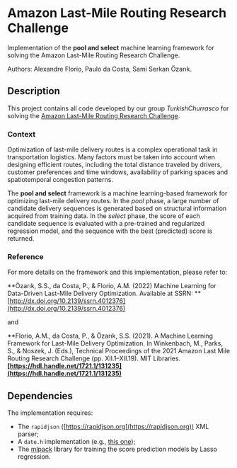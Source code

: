 # Amazon Last-Mile Routing Research Challenge
Implementation of the **pool and select** machine learning framework for solving the Amazon Last-Mile Routing Research Challenge.

Authors: Alexandre Florio, Paulo da Costa, Sami Serkan Özarık.

## Description
This project contains all code developed by our group *TurkishChurrasco* for solving the [Amazon Last-Mile Routing Research Challenge](https://routingchallenge.mit.edu).

### Context
Optimization of last-mile delivery routes is a complex operational task in transportation logistics. Many factors must be taken into account when designing efficient routes, including the total distance traveled by drivers, customer preferences and time windows, availability of parking spaces and spatiotemporal congestion patterns.

The **pool and select** framework is a machine learning-based framework for optimizing last-mile delivery routes. In the *pool* phase, a large number of candidate delivery sequences is generated based on structural information acquired from training data. In the *select* phase, the score of each candidate sequence is evaluated with a pre-trained and regularized regression model, and the sequence with the best (predicted) score is returned.

### Reference
For more details on the framework and this implementation, please refer to:

**Özarık, S.S., da Costa, P., & Florio, A.M. (2022) Machine Learning for Data-Driven Last-Mile Delivery Optimization. Available at SSRN: **[http://dx.doi.org/10.2139/ssrn.4012376](http://dx.doi.org/10.2139/ssrn.4012376)

and

**Florio, A.M., da Costa, P., & Özarık, S.S. (2021). A Machine Learning Framework for Last-Mile Delivery Optimization. In Winkenbach, M., Parks, S., & Noszek, J. (Eds.), Technical Proceedings of the 2021 Amazon Last Mile Routing Research Challenge (pp. XII.1–XII.19). MIT Libraries. **[https://hdl.handle.net/1721.1/131235](https://hdl.handle.net/1721.1/131235)**

## Dependencies
The implementation requires:
* The `rapidjson` ([https://rapidjson.org](https://rapidjson.org)) XML parser;
* A `date.h` implementation (e.g., [this one](https://github.com/HowardHinnant/date/blob/master/include/date/date.h));
* The [mlpack](https://www.mlpack.org) library for training the score prediction models by Lasso regression.
